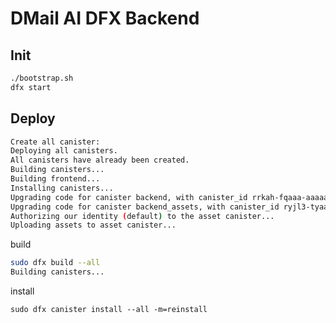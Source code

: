 # DMail AI DFX Backend


## Init 
```sh
./bootstrap.sh
dfx start
```

## Deploy 
```sh
Create all canister:
Deploying all canisters.
All canisters have already been created.
Building canisters...
Building frontend...
Installing canisters...
Upgrading code for canister backend, with canister_id rrkah-fqaaa-aaaaa-aaaaq-cai
Upgrading code for canister backend_assets, with canister_id ryjl3-tyaaa-aaaaa-aaaba-cai
Authorizing our identity (default) to the asset canister...
Uploading assets to asset canister...
```

build
```sh
sudo dfx build --all
Building canisters...
```

install
```
sudo dfx canister install --all -m=reinstall
``` 


